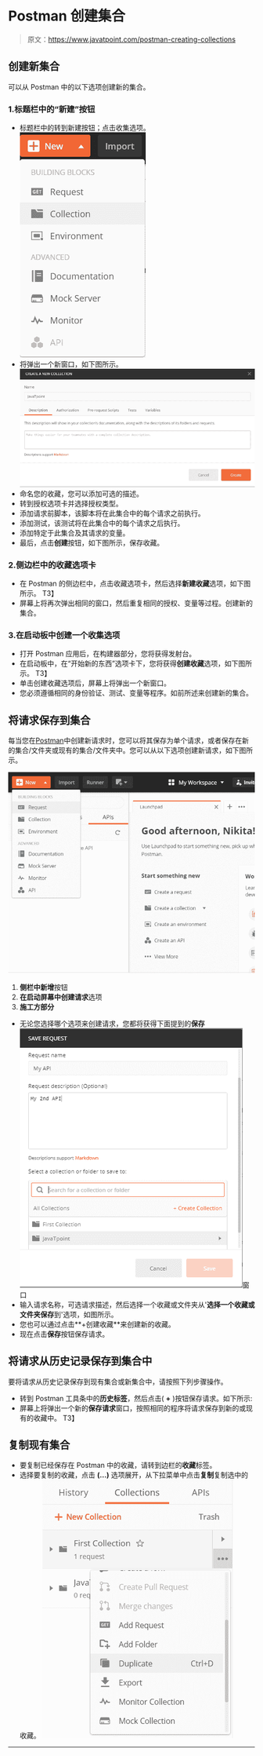 # Postman 创建集合

> 原文：<https://www.javatpoint.com/postman-creating-collections>

## 创建新集合

可以从 Postman 中的以下选项创建新的集合。

### 1.标题栏中的“新建”按钮

*   标题栏中的转到新建按钮；点击收集选项。
    ![Creating Collections](img/2030388eff2cde534e7b4018ed8af486.png)
*   将弹出一个新窗口，如下图所示。
    ![Creating Collections](img/36f1782c06e6a7de8ce390ff546a175a.png)
*   命名您的收藏，您可以添加可选的描述。
*   转到授权选项卡并选择授权类型。
*   添加请求前脚本，该脚本将在此集合中的每个请求之前执行。
*   添加测试，该测试将在此集合中的每个请求之后执行。
*   添加特定于此集合及其请求的变量。
*   最后，点击**创建**按钮，如下图所示，保存收藏。

### 2.侧边栏中的收藏选项卡

*   在 Postman 的侧边栏中，点击收藏选项卡，然后选择**新建收藏**选项，如下图所示。
    T3】
*   屏幕上将再次弹出相同的窗口，然后重复相同的授权、变量等过程。创建新的集合。

### 3.在启动板中创建一个收集选项

*   打开 Postman 应用后，在构建器部分，您将获得发射台。
*   在启动板中，在“开始新的东西”选项卡下，您将获得**创建收藏**选项，如下图所示。
    T3】
*   单击创建收藏选项后，屏幕上将弹出一个新窗口。
*   您必须遵循相同的身份验证、测试、变量等程序。如前所述来创建新的集合。

## 将请求保存到集合

每当您在[Postman](https://www.javatpoint.com/postman)中创建新请求时，您可以将其保存为单个请求，或者保存在新的集合/文件夹或现有的集合/文件夹中。您可以从以下选项创建新请求，如下图所示。

![Creating Collections](img/28d77191396503a190a6993da6c0d24d.png)

1.  **侧栏中新增**按钮
2.  **在启动屏幕中创建请求**选项
3.  **施工方部分**

*   无论您选择哪个选项来创建请求，您都将获得下面提到的**保存**
    ![Creating Collections](img/b316f3f47d0c07ce4cca2fff10bd4160.png)窗口
*   输入请求名称，可选请求描述，然后选择一个收藏或文件夹从'**选择一个收藏或文件夹保存**到'选项，如图所示。
*   您也可以通过点击**+创建收藏**来创建新的收藏。
*   现在点击**保存**按钮保存请求。

## 将请求从历史记录保存到集合中

要将请求从历史记录保存到现有集合或新集合中，请按照下列步骤操作。

*   转到 Postman 工具条中的**历史标签**，然后点击( **+** )按钮保存请求。如下所示:
*   屏幕上将弹出一个新的**保存请求**窗口，按照相同的程序将请求保存到新的或现有的收藏中。
    T3】

## 复制现有集合

*   要复制已经保存在 Postman 中的收藏，请转到边栏的**收藏**标签。
*   选择要复制的收藏，点击 **(…)** 选项展开，从下拉菜单中点击**复制**复制选中的收藏。
    ![Creating Collections](img/f90ce93c1d5771af3f2990821410592e.png)

* * *